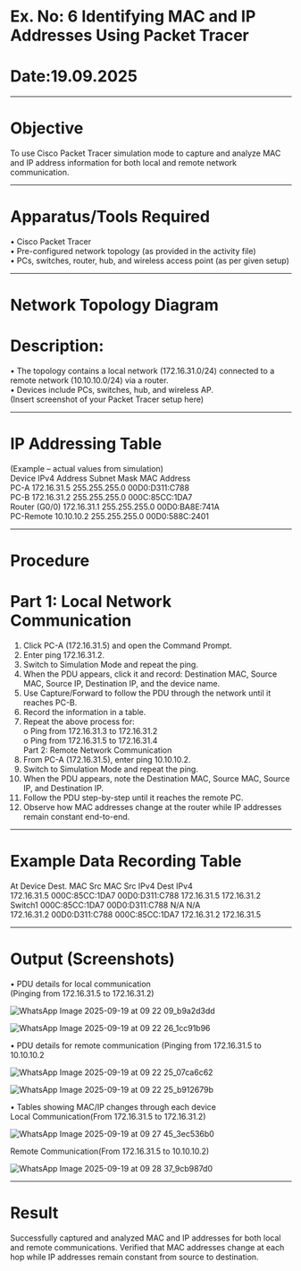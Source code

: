 # Ex. No: 6 Identifying MAC and IP Addresses Using Packet Tracer
# Date:19.09.2025
________________________________________
# Objective
To use Cisco Packet Tracer simulation mode to capture and analyze MAC and IP address information for both local and remote network communication.
________________________________________
# Apparatus/Tools Required
•	Cisco Packet Tracer<br>
•	Pre-configured network topology (as provided in the activity file)<br>
•	PCs, switches, router, hub, and wireless access point (as per given setup)<br>
________________________________________
# Network Topology Diagram
# Description:
•	The topology contains a local network (172.16.31.0/24) connected to a remote network (10.10.10.0/24) via a router.<br>
•	Devices include PCs, switches, hub, and wireless AP.<br>
(Insert screenshot of your Packet Tracer setup here)<br>
________________________________________
# IP Addressing Table
(Example – actual values from simulation)<br>
Device	IPv4 Address	Subnet Mask	MAC Address<br>
PC-A	172.16.31.5	255.255.255.0	00D0:D311:C788<br>
PC-B	172.16.31.2	255.255.255.0	000C:85CC:1DA7<br>
Router (G0/0)	172.16.31.1	255.255.255.0	00D0:BA8E:741A<br>
PC-Remote	10.10.10.2	255.255.255.0	00D0:588C:2401<br>
________________________________________
# Procedure
# Part 1: Local Network Communication
1.	Click PC-A (172.16.31.5) and open the Command Prompt.<br>
2.	Enter ping 172.16.31.2.<br>
3.	Switch to Simulation Mode and repeat the ping.<br>
4.	When the PDU appears, click it and record: Destination MAC, Source MAC, Source IP, Destination IP, and the device name.<br>
5.	Use Capture/Forward to follow the PDU through the network until it reaches PC-B.<br>
6.	Record the information in a table.<br>
7.	Repeat the above process for:<br>
o	Ping from 172.16.31.3 to 172.16.31.2<br>
o	Ping from 172.16.31.5 to 172.16.31.4<br>
Part 2: Remote Network Communication<br>
1.	From PC-A (172.16.31.5), enter ping 10.10.10.2.<br>
2.	Switch to Simulation Mode and repeat the ping.<br>
3.	When the PDU appears, note the Destination MAC, Source MAC, Source IP, and Destination IP.<br>
4.	Follow the PDU step-by-step until it reaches the remote PC.<br>
5.	Observe how MAC addresses change at the router while IP addresses remain constant end-to-end.<br>
________________________________________
# Example Data Recording Table
At Device	Dest. MAC	Src MAC	Src IPv4	Dest IPv4<br>
172.16.31.5	000C:85CC:1DA7	00D0:D311:C788	172.16.31.5	172.16.31.2<br>
Switch1	000C:85CC:1DA7	00D0:D311:C788	N/A	N/A<br>
172.16.31.2	00D0:D311:C788	000C:85CC:1DA7	172.16.31.2	172.16.31.5<br>
________________________________________
# Output (Screenshots)
•	PDU details for local communication<br>(Pinging from 172.16.31.5 to 172.16.31.2)


![WhatsApp Image 2025-09-19 at 09 22 09_b9a2d3dd](https://github.com/user-attachments/assets/4055baef-a4ed-4f93-9457-525c6d9524ae)

![WhatsApp Image 2025-09-19 at 09 22 26_1cc91b96](https://github.com/user-attachments/assets/96b15133-5d0d-44bb-9d84-5a37bfc75976)

•	PDU details for remote communication (Pinging from 172.16.31.5 to 10.10.10.2<br>

![WhatsApp Image 2025-09-19 at 09 22 25_07ca6c62](https://github.com/user-attachments/assets/302cadf3-7cab-482f-a93b-35b770b38f24)

![WhatsApp Image 2025-09-19 at 09 22 25_b912679b](https://github.com/user-attachments/assets/c1e21d38-4029-4263-8cda-4db795fa6896)


•	Tables showing MAC/IP changes through each device<br>
Local Communication(From 172.16.31.5 to 172.16.31.2)

![WhatsApp Image 2025-09-19 at 09 27 45_3ec536b0](https://github.com/user-attachments/assets/b6f8b114-5c38-448e-8320-67101eb45710)

Remote Communication(From 172.16.31.5 to 10.10.10.2)

![WhatsApp Image 2025-09-19 at 09 28 37_9cb987d0](https://github.com/user-attachments/assets/97902765-bc07-424e-9bf5-22dcc0d0b387)

________________________________________
# Result
Successfully captured and analyzed MAC and IP addresses for both local and remote communications. Verified that MAC addresses change at each hop while IP addresses remain constant from source to destination.

